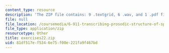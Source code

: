 ```yaml
---
content_type: resource
description: 'The ZIP file contains: 9 .textgrid, 6 .wav, and 1 .pdf files.'
file: null
file_location: /coursemedia/6-911-transcribing-prosodic-structure-of-spoken-utterances-with-tobi-january-iap-2006/81df517ef5346e75f00e221fa9f467bd_exercises22.zip
file_type: application/zip
resourcetype: Other
title: exercises22.zip
uid: 81df517e-f534-6e75-f00e-221fa9f467bd
---
```

